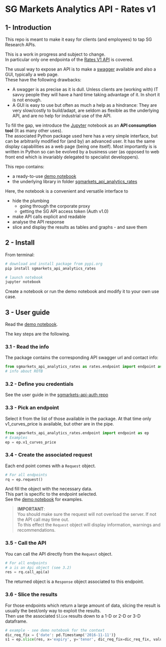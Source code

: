 # SG Markets Analytics API - Rates v1

## 1- Introduction

This repo is meant to make it easy for clients (and employees) to tap SG Research APIs.

This is a work in progress and subject to change.  
In particular only one endpointa of the [Rates V1 API](https://analytics-api.sgmarkets.com/rates/swagger/ui/index) is covered.

The usual way to expose an API is to make a [swagger](https://swagger.io/) available and also a GUI, typically a web page.  
These have the following drawbacks:

-   A swagger is as precise as it is dull. Unless clients are (working with) IT savvy people they will have a hard time taking advantage of it. In short it is not enough.
-   A GUI is easy to use but often as much a help as a hindrance: They are very slow/costly to build/adapt, are seldom as flexible as the underlying API, and are no help for industrial use of the API.

To fill the gap, we introduce the [Jupyter](http://jupyter.org/) notebook as an **API consumption tool** (It as many other uses).  
The associated Python package used here has a very simple interface, but can be arbitrarily modified for (and by) an advanced user. It has the same display capabilities as a web page (being one itself). Most importantly is is written in Python so can be evolved by a business user (as opposed to web front end which is invariably delegated to specialist developpers).

This repo contains:

-   a ready-to-use [demo notebook](https://nbviewer.jupyter.org/urls/gitlab.com/sgmarkets/sgmarkets-api-analytics-rates/raw/master/demo_sgmarkets_api_analytics_rates.ipynb)
-   the underlying library in folder [sgmarkets_api_analytics_rates](sgmarkets_api_analytics_rates)

Here, the notebook is a convenient and versatile interface to

-   hide the plumbing
    -   going through the corporate proxy
    -   getting the SG API access token (Auth v1.0)
-   make API calls explicit and readable
-   analyse the API response
-   slice and display the results as tables and graphs - and save them

## 2 - Install

From terminal:

```bash
# download and install package from pypi.org
pip install sgmarkets_api_analytics_rates

# launch notebook
jupyter notebook
```

Create a notebook or run the demo notebook and modify it to your own use case.

## 3 - User guide

Read the [demo notebook](https://nbviewer.jupyter.org/urls/gitlab.com/sgmarkets/sgmarkets-api-analytics-rates/raw/master/demo_sgmarkets_api_analytics_rates.ipynb).

The key steps are the following.

### 3.1 - Read the info

The package contains the corresponding API swagger url and contact info:

```python
from sgmarkets_api_analytics_rates as rates.endpoint import endpoint as ep
# info about ROTB
```

### 3.2 - Define you credentials

See the user guide in the [sgmarkets-api-auth repo](https://gitlab.com/sgmarkets/sgmarkets-api-auth#3-user-guide)

### 3.3 - Pick an endpoint

Select it from the list of those available in the package.
At that time only v1_curves_price is available, but other are in the pipe.

```python
from sgmarkets_api_analytics_rates.endpoint import endpoint as ep
# Examples
ep = ep.v1_curves_price
```

### 3.4 - Create the associated request

Each end point comes with a `Request` object.

```python
# For all endpoints
rq = ep.request()
```

And fill the object with the necessary data.  
This part is specific to the endpoint selected.  
See the [demo notebook](https://nbviewer.jupyter.org/urls/gitlab.com/sgmarkets/sgmarkets-api-analytics-rates/raw/master/demo_sgmarkets_api_analytics_rates.ipynb) for examples.

> **IMPORTANT**:  
> You should make sure the request will not overload the server. If not the API call may time out.  
> To this effect the `Request` object will display information, warnings and recommendations.

### 3.5 - Call the API

You can call the API directly from the `Request` object.

```python
# For all endpoints
# a is an Api object (see 3.2)
res = rq.call_api(a)
```

The returned object is a `Response` object associated to this endpoint.

### 3.6 - Slice the results

For those endpoints which return a large amount of data, slicing the result is usually the best/only way to exploit the results.  
Then use the associated `Slice` results down to a 1-D or 2-D or 3-D dataframe.

```python
# example - see demo notebook for the context
dic_req_fix = {'date': pd.Timestamp('2016-11-11')}
s1 = ep.slice(res, x='expiry', y='tenor', dic_req_fix=dic_req_fix, value='value')
```

